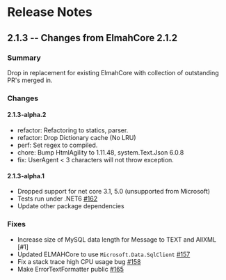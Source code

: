 # Release Notes

## 2.1.3 -- Changes from ElmahCore 2.1.2

### Summary

Drop in replacement for existing ElmahCore with collection of outstanding PR's merged in.

### Changes

#### 2.1.3-alpha.2

- refactor: Refactoring to statics, parser.
- refactor: Drop Dictionary cache (No LRU)
- perf: Set regex to compiled.
- chore: Bump HtmlAgility to 1.11.48, system.Text.Json 6.0.8
- fix: UserAgent < 3 characters will not throw exception.


#### 2.1.3-alpha.1

- Dropped support for net core 3.1, 5.0 (unsupported from Microsoft)
- Tests run under .NET6 [#162](https://github.com/ElmahCore/ElmahCore/pull/162)
- Update other package dependencies

### Fixes

- Increase size of MySQL data length for Message to TEXT and AllXML [#1]
- Updated ELMAHCore to use `Microsoft.Data.SqlClient` [#157](https://github.com/ElmahCore/ElmahCore/pull/163)
- Fix a stack trace high CPU usage bug [#158](https://github.com/ElmahCore/ElmahCore/pull/164)
- Make ErrorTextFormatter public [#165](https://github.com/ElmahCore/ElmahCore/pull/165)